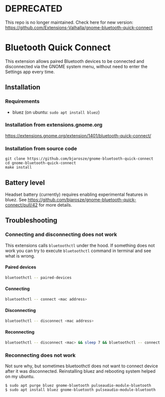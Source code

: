# DEPRECATED

This repo is no longer maintained. 
Check here for new version: https://github.com/Extensions-Valhalla/gnome-bluetooth-quick-connect

# Bluetooth Quick Connect

This extension allows paired Bluetooth devices to be connected and
disconnected via the GNOME system menu, without need to enter the
Settings app every time.

## Installation

### Requirements

 * bluez (on ubuntu: `sudo apt install bluez`)

### Installation from extensions.gnome.org

https://extensions.gnome.org/extension/1401/bluetooth-quick-connect/

### Installation from source code

```
git clone https://github.com/bjarosze/gnome-bluetooth-quick-connect
cd gnome-bluetooth-quick-connect
make install
```

## Battery level

Headset battery (currently) requires enabling experimental features in bluez.
See https://github.com/bjarosze/gnome-bluetooth-quick-connect/pull/42 for more details.

## Troubleshooting

### Connecting and disconnecting does not work

This extensions calls `bluetoothctl` under the hood. If something does not work 
you can try to execute `bluetoothctl` command in terminal and see what is wrong.

#### Paired devices
```bash
bluetoothctl -- paired-devices
```

#### Connecting
```bash
bluetoothctl -- connect <mac address>
```

#### Disconnecting
```bash
bluetoothctl -- disconnect <mac address>
```

#### Reconnecting
```bash
bluetoothctl -- disconnect <mac> && sleep 7 && bluetoothctl -- connect <mac>
```

### Reconnecting does not work

Not sure why, but sometimes bluetoothctl does not want to connect 
device after it was disconnected. Reinstalling bluez and rebooting system helped on my ubuntu.
```
$ sudo apt purge bluez gnome-bluetooth pulseaudio-module-bluetooth
$ sudo apt install bluez gnome-bluetooth pulseaudio-module-bluetooth
```
